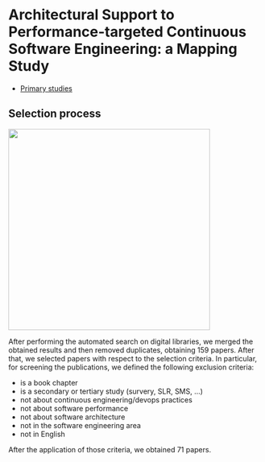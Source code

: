 # Architectural Support to Performance-targeted Continuous Software Engineering: a Mapping Study


-  [Primary studies](./primary_studies.md)


## Selection process

<img src="https://github.com/danieledipompeo/icsa-2021-primary-study/blob/main/figs/selection-process.png" data-canonical-src="https://ibb.co/PgdtFDZ" width="400" height="400" />

After performing the automated search on digital libraries, we merged the obtained results and then removed duplicates, obtaining 159 papers. After that, we selected papers with respect to the selection criteria. In particular, for screening the publications, we defined the following exclusion criteria:

- is a book chapter
- is a secondary or tertiary study (survery, SLR, SMS, ...)
- not about continuous engineering/devops practices
- not about software performance
- not about software architecture
- not in the software engineering area
- not in English

After the application of those criteria, we obtained 71 papers.

